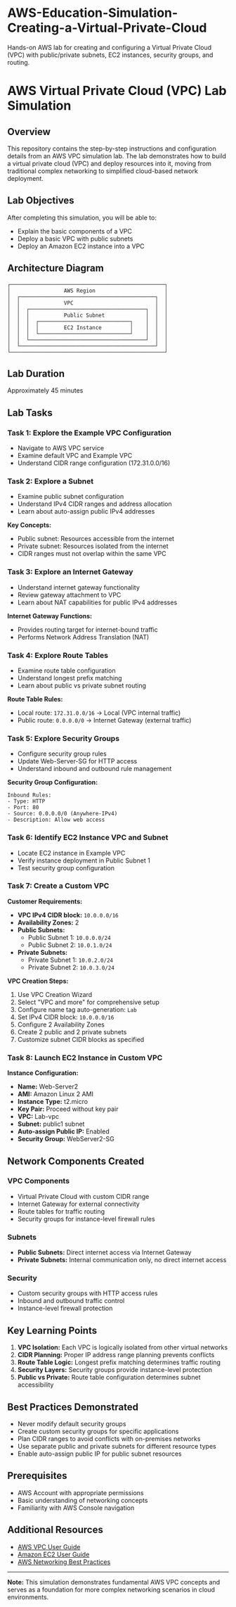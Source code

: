 # AWS-Education-Simulation-Creating-a-Virtual-Private-Cloud
Hands-on AWS lab for creating and configuring a Virtual Private Cloud (VPC) with public/private subnets, EC2 instances, security groups, and routing.

# AWS Virtual Private Cloud (VPC) Lab Simulation

## Overview

This repository contains the step-by-step instructions and configuration details from an AWS VPC simulation lab. The lab demonstrates how to build a virtual private cloud (VPC) and deploy resources into it, moving from traditional complex networking to simplified cloud-based network deployment.

## Lab Objectives

After completing this simulation, you will be able to:
- Explain the basic components of a VPC
- Deploy a basic VPC with public subnets
- Deploy an Amazon EC2 instance into a VPC

## Architecture Diagram

```
┌─────────────────────────────────────────────────┐
│                 AWS Region                      │
│  ┌───────────────────────────────────────────┐  │
│  │              VPC                          │  │
│  │  ┌─────────────────────────────────────┐  │  │
│  │  │           Public Subnet             │  │  │
│  │  │  ┌─────────────────────────────┐    │  │  │
│  │  │  │        EC2 Instance         │    │  │  │
│  │  │  └─────────────────────────────┘    │  │  │
│  │  └─────────────────────────────────────┘  │  │
│  └───────────────────────────────────────────┘  │
└─────────────────────────────────────────────────┘
```

## Lab Duration
Approximately 45 minutes

## Lab Tasks

### Task 1: Explore the Example VPC Configuration
- Navigate to AWS VPC service
- Examine default VPC and Example VPC
- Understand CIDR range configuration (172.31.0.0/16)

### Task 2: Explore a Subnet
- Examine public subnet configuration
- Understand IPv4 CIDR ranges and address allocation
- Learn about auto-assign public IPv4 addresses

**Key Concepts:**
- Public subnet: Resources accessible from the internet
- Private subnet: Resources isolated from the internet
- CIDR ranges must not overlap within the same VPC

### Task 3: Explore an Internet Gateway
- Understand internet gateway functionality
- Review gateway attachment to VPC
- Learn about NAT capabilities for public IPv4 addresses

**Internet Gateway Functions:**
- Provides routing target for internet-bound traffic
- Performs Network Address Translation (NAT)

### Task 4: Explore Route Tables
- Examine route table configuration
- Understand longest prefix matching
- Learn about public vs private subnet routing

**Route Table Rules:**
- Local route: `172.31.0.0/16` → Local (VPC internal traffic)
- Public route: `0.0.0.0/0` → Internet Gateway (external traffic)

### Task 5: Explore Security Groups
- Configure security group rules
- Update Web-Server-SG for HTTP access
- Understand inbound and outbound rule management

**Security Group Configuration:**
```
Inbound Rules:
- Type: HTTP
- Port: 80
- Source: 0.0.0.0/0 (Anywhere-IPv4)
- Description: Allow web access
```

### Task 6: Identify EC2 Instance VPC and Subnet
- Locate EC2 instance in Example VPC
- Verify instance deployment in Public Subnet 1
- Test security group configuration

### Task 7: Create a Custom VPC

**Customer Requirements:**
- **VPC IPv4 CIDR block:** `10.0.0.0/16`
- **Availability Zones:** 2
- **Public Subnets:**
  - Public Subnet 1: `10.0.0.0/24`
  - Public Subnet 2: `10.0.1.0/24`
- **Private Subnets:**
  - Private Subnet 1: `10.0.2.0/24`
  - Private Subnet 2: `10.0.3.0/24`

**VPC Creation Steps:**
1. Use VPC Creation Wizard
2. Select "VPC and more" for comprehensive setup
3. Configure name tag auto-generation: `Lab`
4. Set IPv4 CIDR block: `10.0.0.0/16`
5. Configure 2 Availability Zones
6. Create 2 public and 2 private subnets
7. Customize subnet CIDR blocks as specified

### Task 8: Launch EC2 Instance in Custom VPC

**Instance Configuration:**
- **Name:** Web-Server2
- **AMI:** Amazon Linux 2 AMI
- **Instance Type:** t2.micro
- **Key Pair:** Proceed without key pair
- **VPC:** Lab-vpc
- **Subnet:** public1 subnet
- **Auto-assign Public IP:** Enabled
- **Security Group:** WebServer2-SG

## Network Components Created

### VPC Components
- Virtual Private Cloud with custom CIDR range
- Internet Gateway for external connectivity
- Route tables for traffic routing
- Security groups for instance-level firewall rules

### Subnets
- **Public Subnets:** Direct internet access via Internet Gateway
- **Private Subnets:** Internal communication only, no direct internet access

### Security
- Custom security groups with HTTP access rules
- Inbound and outbound traffic control
- Instance-level firewall protection

## Key Learning Points

1. **VPC Isolation:** Each VPC is logically isolated from other virtual networks
2. **CIDR Planning:** Proper IP address range planning prevents conflicts
3. **Route Table Logic:** Longest prefix matching determines traffic routing
4. **Security Layers:** Security groups provide instance-level protection
5. **Public vs Private:** Route table configuration determines subnet accessibility

## Best Practices Demonstrated

- Never modify default security groups
- Create custom security groups for specific applications
- Plan CIDR ranges to avoid conflicts with on-premises networks
- Use separate public and private subnets for different resource types
- Enable auto-assign public IP for public subnet resources

## Prerequisites

- AWS Account with appropriate permissions
- Basic understanding of networking concepts
- Familiarity with AWS Console navigation

## Additional Resources

- [AWS VPC User Guide](https://docs.aws.amazon.com/vpc/)
- [Amazon EC2 User Guide](https://docs.aws.amazon.com/ec2/)
- [AWS Networking Best Practices](https://aws.amazon.com/architecture/well-architected/)

---

**Note:** This simulation demonstrates fundamental AWS VPC concepts and serves as a foundation for more complex networking scenarios in cloud environments.
